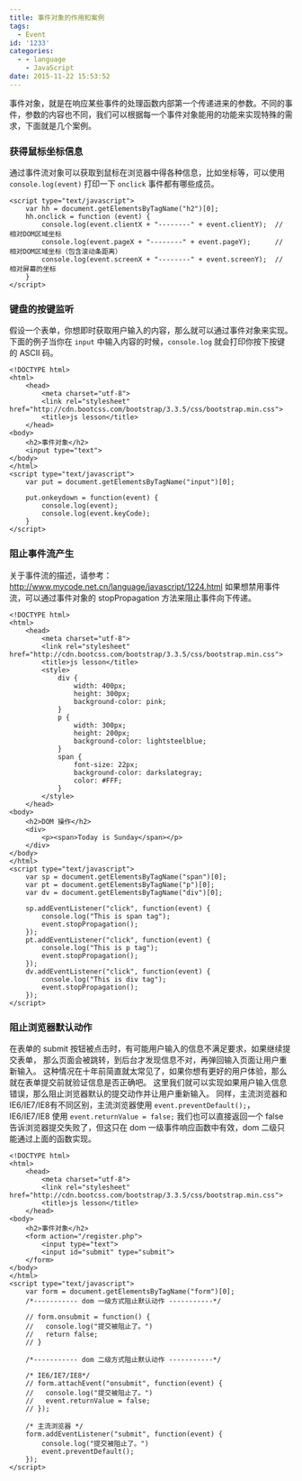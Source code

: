 ```yaml
---
title: 事件对象的作用和案例
tags:
  - Event
id: '1233'
categories:
  - - language
    - JavaScript
date: 2015-11-22 15:53:52
---
```


事件对象，就是在响应某些事件的处理函数内部第一个传递进来的参数。不同的事件，参数的内容也不同，我们可以根据每一个事件对象能用的功能来实现特殊的需求，下面就是几个案例。
<!-- more -->
### 获得鼠标坐标信息

通过事件流对象可以获取到鼠标在浏览器中得各种信息，比如坐标等，可以使用 `console.log(event)` 打印一下 `onclick` 事件都有哪些成员。

```
<script type="text/javascript">
    var hh = document.getElementsByTagName("h2")[0];
    hh.onclick = function (event) {
        console.log(event.clientX + "--------" + event.clientY);  // 相对DOM区域坐标
        console.log(event.pageX + "--------" + event.pageY);      // 相对DOM区域坐标（包含滚动条距离）
        console.log(event.screenX + "--------" + event.screenY);  // 相对屏幕的坐标
    }
</script>
```

### 键盘的按键监听

假设一个表单，你想即时获取用户输入的内容，那么就可以通过事件对象来实现。 下面的例子当你在 `input` 中输入内容的时候，`console.log` 就会打印你按下按键的 ASCII 码。

```
<!DOCTYPE html>
<html>
    <head>
        <meta charset="utf-8">
        <link rel="stylesheet" href="http://cdn.bootcss.com/bootstrap/3.3.5/css/bootstrap.min.css">
        <title>js lesson</title>
    </head>
<body>
    <h2>事件对象</h2>
    <input type="text">
</body>
</html>
<script type="text/javascript">
    var put = document.getElementsByTagName("input")[0];

    put.onkeydown = function(event) {
        console.log(event);
        console.log(event.keyCode);
    }
</script>
```

### 阻止事件流产生

关于事件流的描述，请参考：http://www.mycode.net.cn/language/javascript/1224.html 如果想禁用事件流，可以通过事件对象的 stopPropagation 方法来阻止事件向下传递。

```
<!DOCTYPE html>
<html>
    <head>
        <meta charset="utf-8">
        <link rel="stylesheet" href="http://cdn.bootcss.com/bootstrap/3.3.5/css/bootstrap.min.css">
        <title>js lesson</title>
        <style>
            div {
                width: 400px;
                height: 300px;
                background-color: pink;
            }
            p {
                width: 300px;
                height: 200px;
                background-color: lightsteelblue;
            }
            span {
                font-size: 22px;
                background-color: darkslategray;
                color: #FFF;
            }
        </style>
    </head>
<body>
    <h2>DOM 操作</h2>
    <div>
        <p><span>Today is Sunday</span></p>
    </div>
</body>
</html>
<script type="text/javascript">
    var sp = document.getElementsByTagName("span")[0];
    var pt = document.getElementsByTagName("p")[0];
    var dv = document.getElementsByTagName("div")[0];

    sp.addEventListener("click", function(event) {
        console.log("This is span tag");
        event.stopPropagation();
    });
    pt.addEventListener("click", function(event) {
        console.log("This is p tag");
        event.stopPropagation();
    });
    dv.addEventListener("click", function(event) {
        console.log("This is div tag");
        event.stopPropagation();
    });
</script>
```

### 阻止浏览器默认动作

在表单的 submit 按钮被点击时，有可能用户输入的信息不满足要求，如果继续提交表单， 那么页面会被跳转，到后台才发现信息不对，再弹回输入页面让用户重新输入。 这种情况在十年前简直就太常见了，如果你想有更好的用户体验，那么就在表单提交前就验证信息是否正确吧。 这里我们就可以实现如果用户输入信息错误，那么阻止浏览器默认的提交动作并让用户重新输入。 同样，主流浏览器和IE6/IE7/IE8有不同区别，主流浏览器使用 `event.preventDefault();`，IE6/IE7/IE8 使用 `event.returnValue = false;` 我们也可以直接返回一个 false 告诉浏览器提交失败了，但这只在 dom 一级事件响应函数中有效，dom 二级只能通过上面的函数实现。

```
<!DOCTYPE html>
<html>
    <head>
        <meta charset="utf-8">
        <link rel="stylesheet" href="http://cdn.bootcss.com/bootstrap/3.3.5/css/bootstrap.min.css">
        <title>js lesson</title>
    </head>
<body>
    <h2>事件对象</h2>
    <form action="/register.php">
        <input type="text">
        <input id="submit" type="submit">
    </form>
</body>
</html>
<script type="text/javascript">
    var form = document.getElementsByTagName("form")[0];
    /*----------- dom 一级方式阻止默认动作 -----------*/

    // form.onsubmit = function() {
    //   console.log("提交被阻止了。")
    //   return false;
    // }

    /*----------- dom 二级方式阻止默认动作 -----------*/

    /* IE6/IE7/IE8*/
    // form.attachEvent("onsubmit", function(event) {
    //   console.log("提交被阻止了。")
    //   event.returnValue = false;
    // });

    /* 主流浏览器 */
    form.addEventListener("submit", function(event) {
        console.log("提交被阻止了。")
        event.preventDefault();
    });
</script>
```